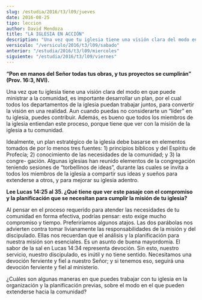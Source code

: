 ```yaml
---
slug: /estudia/2016/t3/l09/jueves
date: 2016-08-25
tipo: leccion
author: David Mendoza
title: "LA IGLESIA EN ACCIÓN"
description: "Una vez que tu iglesia tiene una visión clara del modo en que puede ministrar  a la comunidad, es importante desarrollar un plan, por el cual todos los  departamentos de la iglesia puedan trabajar juntos, para convertir la visión  en una realidad. Aun cuando puedas no consid..."
versiculo: "/versiculo/2016/t3/l09/sabado"
anterior: "/estudia/2016/t3/l09/miercoles"
siguiente: "/estudia/2016/t3/l09/viernes"
---
```


**“Pon en manos del Señor todas tus obras, y tus proyectos se cumplirán” (Prov. 16:3, NVI).**

Una vez que tu iglesia tiene una visión clara del modo en que puede ministrar a la comunidad, es importante desarrollar un plan, por el cual todos los departamentos de la iglesia puedan trabajar juntos, para convertir la visión en una realidad. Aun cuando puedas no considerarte un “líder” en tu iglesia, puedes contribuir. Además, es bueno que todos los miembros de la iglesia entiendan este proceso, porque tiene que ver con la misión de la iglesia a tu comunidad.

Idealmente, un plan estratégico de la iglesia debe basarse en elementos tomados de por lo menos tres fuentes: 1) principios bíblicos y del Espíritu de Profecía; 2) conocimiento de las necesidades de la comunidad; y 3) la congre- gación. Algunas iglesias han reunido elementos de la congregación teniendo sesiones de “torbellinos de ideas”, durante las cuales se invita a todos los miembros de la iglesia a compartir sus ideas y sueños para extenderse a otros, y para mejorar su iglesia adentro.

**Lee Lucas 14:25 al 35. ¿Qué tiene que ver este pasaje con el compromiso y la planificación que se necesitan para cumplir la misión de tu iglesia?**

Al pensar en el proceso requerido para atender las necesidades de tu comunidad en forma efectiva, podrías pensar: esto exige mucho compromiso y tiempo. Preferiríamos algunos atajos. Las dos parábolas nos advierten contra tomar livianamente las responsabilidades de la misión y del discipulado. Ellas nos recuerdan que el análisis y la planificación para nuestra misión son esenciales. Es un asunto de buena mayordomía. El sabor de la sal en Lucas 14:34 representa devoción. Sin esto, nuestro servicio, nuestro discipulado, es inútil y no tiene sentido. Necesitamos una devoción ferviente y fiel a nuestro Señor; y si tenemos eso, seguirá una devoción ferviente y fiel al ministerio.

¿Cuáles son algunas maneras en que puedes trabajar con tu iglesia en la organización y la planificación previas, sobre el modo en el que pueden extenderse hacia la comunidad?
